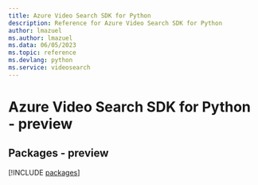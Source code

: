 ```yaml
---
title: Azure Video Search SDK for Python
description: Reference for Azure Video Search SDK for Python
author: lmazuel
ms.author: lmazuel
ms.data: 06/05/2023
ms.topic: reference
ms.devlang: python
ms.service: videosearch
---
```

# Azure Video Search SDK for Python - preview
## Packages - preview
[!INCLUDE [packages](video-search-index.md)]